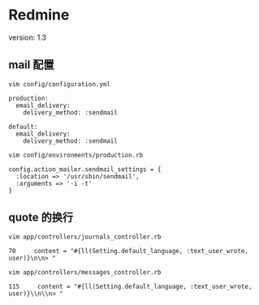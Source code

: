 Redmine
=======

version: 1.3

mail 配置
---------

`vim config/configuration.yml`

    production:
      email_delivery:
        delivery_method: :sendmail

    default:
      email_delivery:
        delivery_method: :sendmail


`vim config/environments/production.rb`

    config.action_mailer.sendmail_settings = {
      :location => '/usr/sbin/sendmail',
      :arguments => '-i -t'
    }


quote 的换行
------------

`vim app/controllers/journals_controller.rb`

    70     content = "#{ll(Setting.default_language, :text_user_wrote, user)}\n\n> "

`vim app/controllers/messages_controller.rb`

    115     content = "#{ll(Setting.default_language, :text_user_wrote, user)}\\n\\n> "
